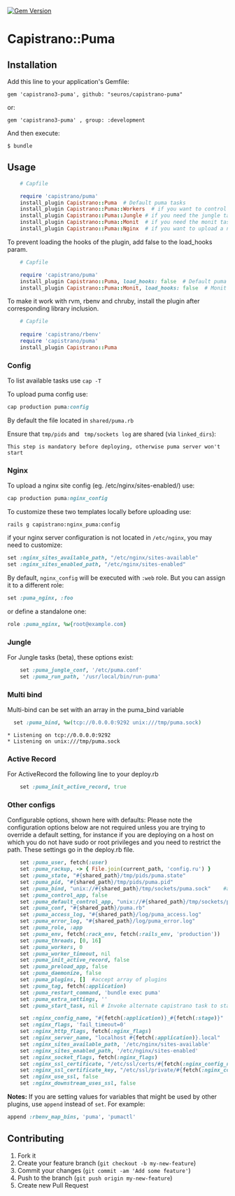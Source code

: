 [![Gem Version](https://badge.fury.io/rb/capistrano3-puma.svg)](http://badge.fury.io/rb/capistrano3-puma)
# Capistrano::Puma

## Installation

Add this line to your application's Gemfile:

    gem 'capistrano3-puma', github: "seuros/capistrano-puma"

or:

    gem 'capistrano3-puma' , group: :development

And then execute:

    $ bundle

## Usage
```ruby
    # Capfile

    require 'capistrano/puma'
    install_plugin Capistrano::Puma  # Default puma tasks
    install_plugin Capistrano::Puma::Workers  # if you want to control the workers (in cluster mode)
    install_plugin Capistrano::Puma::Jungle # if you need the jungle tasks
    install_plugin Capistrano::Puma::Monit  # if you need the monit tasks
    install_plugin Capistrano::Puma::Nginx  # if you want to upload a nginx site template
```

To prevent loading the hooks of the plugin, add false to the load_hooks param.
```ruby
    # Capfile

    require 'capistrano/puma'
    install_plugin Capistrano::Puma, load_hooks: false  # Default puma tasks without hooks
    install_plugin Capistrano::Puma::Monit, load_hooks: false  # Monit tasks without hooks
```

To make it work with rvm, rbenv and chruby, install the plugin after corresponding library inclusion.
```ruby
    # Capfile
    
    require 'capistrano/rbenv'   
    require 'capistrano/puma'
    install_plugin Capistrano::Puma
```

### Config

To list available tasks use `cap -T`

To upload puma config use:
```ruby
cap production puma:config
```
By default the file located in  `shared/puma.rb`


Ensure that `tmp/pids` and ` tmp/sockets log` are shared (via `linked_dirs`):

`This step is mandatory before deploying, otherwise puma server won't start`

### Nginx

To upload a nginx site config (eg. /etc/nginx/sites-enabled/) use:
```ruby
cap production puma:nginx_config
```

To customize these two templates locally before uploading use:
```
rails g capistrano:nginx_puma:config
```

if your nginx server configuration is not located in `/etc/nginx`, you may need to customize:
```ruby
set :nginx_sites_available_path, "/etc/nginx/sites-available"
set :nginx_sites_enabled_path, "/etc/nginx/sites-enabled"
```

By default, `nginx_config` will be executed with `:web` role. But you can assign it to a different role:
```ruby
set :puma_nginx, :foo
```
or define a standalone one:
```ruby
role :puma_nginx, %w{root@example.com}
```

### Jungle

For Jungle tasks (beta), these options exist:
```ruby
    set :puma_jungle_conf, '/etc/puma.conf'
    set :puma_run_path, '/usr/local/bin/run-puma'
```

### Multi bind

Multi-bind can be set with an array in the puma_bind variable
```ruby
  set :puma_bind, %w(tcp://0.0.0.0:9292 unix:///tmp/puma.sock)
```
    * Listening on tcp://0.0.0.0:9292
    * Listening on unix:///tmp/puma.sock

### Active Record

For ActiveRecord the following line to your deploy.rb
```ruby
    set :puma_init_active_record, true
```

### Other configs

Configurable options, shown here with defaults: Please note the configuration options below are not required unless you are trying to override a default setting, for instance if you are deploying on a host on which you do not have sudo or root privileges and you need to restrict the path. These settings go in the deploy.rb file.

```ruby
    set :puma_user, fetch(:user)
    set :puma_rackup, -> { File.join(current_path, 'config.ru') }
    set :puma_state, "#{shared_path}/tmp/pids/puma.state"
    set :puma_pid, "#{shared_path}/tmp/pids/puma.pid"
    set :puma_bind, "unix://#{shared_path}/tmp/sockets/puma.sock"    #accept array for multi-bind
    set :puma_control_app, false
    set :puma_default_control_app, "unix://#{shared_path}/tmp/sockets/pumactl.sock"
    set :puma_conf, "#{shared_path}/puma.rb"
    set :puma_access_log, "#{shared_path}/log/puma_access.log"
    set :puma_error_log, "#{shared_path}/log/puma_error.log"
    set :puma_role, :app
    set :puma_env, fetch(:rack_env, fetch(:rails_env, 'production'))
    set :puma_threads, [0, 16]
    set :puma_workers, 0
    set :puma_worker_timeout, nil
    set :puma_init_active_record, false
    set :puma_preload_app, false
    set :puma_daemonize, false
    set :puma_plugins, []  #accept array of plugins
    set :puma_tag, fetch(:application)
    set :puma_restart_command, 'bundle exec puma'
    set :puma_extra_settings, ''
    set :puma_start_task, nil # Invoke alternate capistrano task to start puma

    set :nginx_config_name, "#{fetch(:application)}_#{fetch(:stage)}"
    set :nginx_flags, 'fail_timeout=0'
    set :nginx_http_flags, fetch(:nginx_flags)
    set :nginx_server_name, "localhost #{fetch(:application)}.local"
    set :nginx_sites_available_path, '/etc/nginx/sites-available'
    set :nginx_sites_enabled_path, '/etc/nginx/sites-enabled'
    set :nginx_socket_flags, fetch(:nginx_flags)
    set :nginx_ssl_certificate, "/etc/ssl/certs/#{fetch(:nginx_config_name)}.crt"
    set :nginx_ssl_certificate_key, "/etc/ssl/private/#{fetch(:nginx_config_name)}.key"
    set :nginx_use_ssl, false
    set :nginx_downstream_uses_ssl, false
```

__Notes:__ If you are setting values for variables that might be used by other plugins, use `append` instead of `set`. For example:
```ruby
append :rbenv_map_bins, 'puma', 'pumactl'
```

## Contributing

1. Fork it
2. Create your feature branch (`git checkout -b my-new-feature`)
3. Commit your changes (`git commit -am 'Add some feature'`)
4. Push to the branch (`git push origin my-new-feature`)
5. Create new Pull Request
